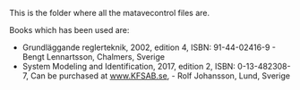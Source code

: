 This is the folder where all the matavecontrol files are.

Books which has been used are:
* Grundläggande reglerteknik, 2002, edition 4, ISBN: 91-44-02416-9 - Bengt Lennartsson, Chalmers, Sverige
* System Modeling and Identification, 2017, edition 2, ISBN: 0-13-482308-7, Can be purchased at www.KFSAB.se, - Rolf Johansson, Lund, Sverige
